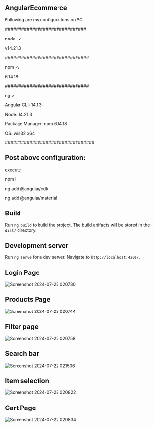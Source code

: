 ## AngularEcommerce
Following are my configurations on PC

##############################

node -v

v14.21.3

###############################

npm -v

6.14.18

###############################

ng v

Angular CLI: 14.1.3

Node: 14.21.3

Package Manager: npm 6.14.18

OS: win32 x64

#################################

## Post above configuration: 

execute

npm i

ng add @angular/cdk

ng add @angular/material


## Build

Run `ng build` to build the project. The build artifacts will be stored in the `dist/` directory.

## Development server

Run `ng serve` for a dev server. Navigate to `http://localhost:4200/`. 

## Login Page

![Screenshot 2024-07-22 020730](https://github.com/user-attachments/assets/793eb393-443c-4bbc-80b5-099ca96f96cc)

## Products Page
![Screenshot 2024-07-22 020744](https://github.com/user-attachments/assets/5f8aa3df-abc5-4646-ac18-5a1cdbcda1f9)

## Filter page
![Screenshot 2024-07-22 020758](https://github.com/user-attachments/assets/befc1eed-5df6-48be-a117-11bc2d1795cf)

## Search bar
![Screenshot 2024-07-22 021506](https://github.com/user-attachments/assets/f5487921-c8c9-45f3-b94b-1a6585b3251b)

## Item selection
![Screenshot 2024-07-22 020822](https://github.com/user-attachments/assets/3b1881f4-1f73-41a7-979d-fd7c8319a541)

## Cart Page
![Screenshot 2024-07-22 020834](https://github.com/user-attachments/assets/a07f720f-9777-4b0c-91b3-77e9d96b719a)


